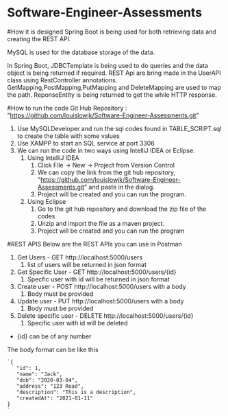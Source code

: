 # Software-Engineer-Assessments
#How it is designed
Spring Boot is being used for both retrieving data and creating the REST API.

MySQL is used for the database storage of the data.

In Spring Boot, JDBCTemplate is being used to do queries and the data object is being returned if required. 
REST Api are bring made in the UserAPI class using RestController annotations. GetMapping,PostMapping,PutMapping and DeleteMapping are used to map the path. ReponseEntity is being returned to get the while HTTP response.

#How to run the code
Git Hub Repository :  "https://github.com/louislowjk/Software-Engineer-Assessments.git"
1) Use MySQLDeveloper and run the sql codes found in TABLE_SCRIPT.sql to create the table with some values
2) Use XAMPP to start an SQL service at port 3306
3) We can run the code in two ways using IntelliJ IDEA or Eclipse. 
   1) Using IntelliJ IDEA
      1) Click File -> New -> Project from Version Control
      2) We can copy the link from the git hub repository, "https://github.com/louislowjk/Software-Engineer-Assessments.git" and paste in the dialog.
      3) Project will be created and you can run the program.
   2) Using Eclipse
      1) Go to the git hub repository and download the zip file of the codes
      2) Unzip and import the file as a maven project. 
      3) Project will be created and you can run the program

#REST APIS
Below are the REST APIs you can use in Postman 

1) Get Users - GET http://localhost:5000/users
   1) list of users will be returned in json format
2) Get Specific User - GET http://localhost:5000/users/{id}
   1) Specfic user with id will be returned in json format
3) Create user - POST http://localhost:5000/users with a body
   1) Body must be provided
4) Update user - PUT http://localhost:5000/users with a body
   1) Body must be provided 
5) Delete specific user - DELETE http://localhost:5000/users/{id}
   1) Specific user with id will be deleted
* {id} can be of any number 

The body format can be like this 

    `{
       "id": 1,
       "name": "Jack",
       "dob": "2020-03-04",
       "address": "123 Road",
       "description": "This is a description",
       "createdAt": "2021-01-11"
    }
    `